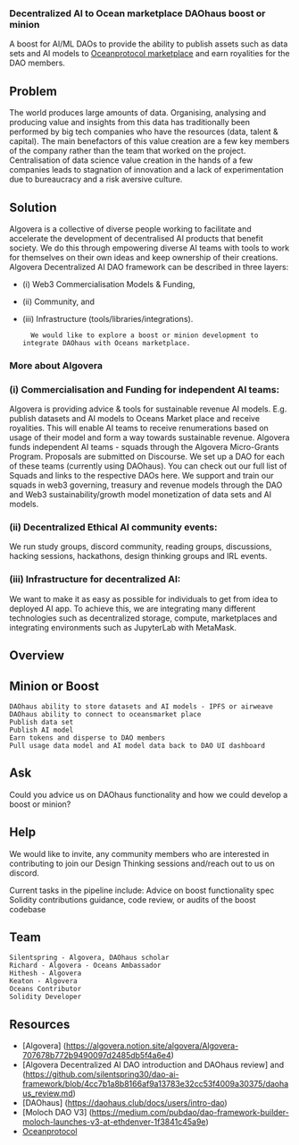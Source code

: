
### Decentralized AI to Ocean marketplace DAOhaus boost or minion

A boost for AI/ML DAOs to provide the ability to publish assets such as data sets and AI models to [Oceanprotocol marketplace](https://oceanprotocol.com/) and earn royalities for the DAO members.


## Problem
The world produces large amounts of data. Organising, analysing and producing value and insights from this data has traditionally been performed by big tech companies who have the resources (data, talent & capital). The main benefactors of this value creation are a few key members of the company rather than the team that worked on the project. Centralisation of data science value creation in the hands of a few companies leads to stagnation of innovation and a lack of experimentation due to bureaucracy and a risk aversive culture.


## Solution

Algovera is a collective of diverse people working to facilitate and accelerate the development of decentralised AI products that benefit society. We do this through empowering diverse AI teams with tools to work for themselves on their own ideas and keep ownership of their creations. Algovera Decentralized AI DAO framework can be described in three layers: 
- (i) Web3 Commercialisation Models & Funding, 
- (ii) Community, and 
- (iii) Infrastructure (tools/libraries/integrations).

        We would like to explore a boost or minion development to integrate DAOhaus with Oceans marketplace. 
        

### More about Algovera
### (i) Commercialisation and Funding for independent AI teams: 
Algovera is providing advice & tools for sustainable revenue AI models. E.g. publish datasets and AI models to Oceans Market place and receive royalities. This will enable AI teams to receive renumerations based on usage of their model and form a way towards sustainable revenue.
Algovera funds independent AI teams - squads through the Algovera Micro-Grants Program. Proposals are submitted on Discourse. We set up a DAO for each of these teams (currently using DAOhaus). You can check out our full list of Squads and links to the respective DAOs here. We support and train our squads in web3 governing, treasury and revenue models through the DAO and Web3 sustainability/growth model monetization of data sets and AI models.

### (ii) Decentralized Ethical AI community events: 
We run study groups, discord community, reading groups, discussions, hacking sessions, hackathons, design thinking groups and IRL events.

### (iii) Infrastructure for decentralized AI: 
We want to make it as easy as possible for individuals to get from idea to deployed AI app. To achieve this, we are integrating many different technologies such as decentralized storage, compute, marketplaces and integrating environments such as JupyterLab with MetaMask.



## Overview

## Minion or Boost 
    DAOhaus ability to store datasets and AI models - IPFS or airweave
    DAOhaus ability to connect to oceansmarket place 
    Publish data set
    Publish AI model
    Earn tokens and disperse to DAO members
    Pull usage data model and AI model data back to DAO UI dashboard
    
  
## Ask
Could you advice us on DAOhaus functionality and how we could develop a boost or minion?

## Help
We would like to invite, any community members who are interested in contributing to join our Design Thinking sessions and/reach out to us on discord.

Current tasks in the pipeline include:
    Advice on boost functionality spec
    Solidity contributions guidance, code review, or audits of the boost codebase
    


## Team
    Silentspring - Algovera, DAOhaus scholar 
    Richard - Algovera - Oceans Ambassador
    Hithesh - Algovera
    Keaton - Algovera
    Oceans Contributor
    Solidity Developer
   
    
## Resources
- [Algovera] (https://algovera.notion.site/algovera/Algovera-707678b772b9490097d2485db5f4a6e4)
- [Algovera Decentralized AI DAO introduction and DAOhaus review] and (https://github.com/silentspring30/dao-ai-framework/blob/4cc7b1a8b8166af9a13783e32cc53f4009a30375/daohaus_review.md)
- [DAOhaus] (https://daohaus.club/docs/users/intro-dao)
- [Moloch DAO V3] (https://medium.com/pubdao/dao-framework-builder-moloch-launches-v3-at-ethdenver-1f3841c45a9e)
- [Oceanprotocol](https://oceanprotocol.com/)

